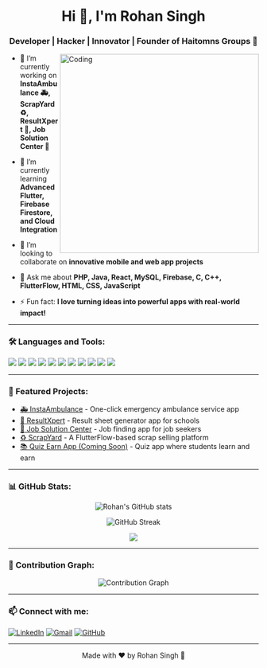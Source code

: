 <h1 align="center">Hi 👋, I'm Rohan Singh</h1>
<h3 align="center">Developer | Hacker | Innovator | Founder of Haitomns Groups 🚀</h3>

<img align="right" alt="Coding" width="400" src="https://media.giphy.com/media/qgQUggAC3Pfv687qPC/giphy.gif">

- 🔭 I’m currently working on **InstaAmbulance 🚑, ScrapYard ♻️, ResultXpert 📄, Job Solution Center 👔**

- 🌱 I’m currently learning **Advanced Flutter, Firebase Firestore, and Cloud Integration**

- 👯 I’m looking to collaborate on **innovative mobile and web app projects**

- 💬 Ask me about **PHP, Java, React, MySQL, Firebase, C, C++, FlutterFlow, HTML, CSS, JavaScript**

- ⚡ Fun fact: **I love turning ideas into powerful apps with real-world impact!**

---

### 🛠️ Languages and Tools:

<p align="left">
  <img src="https://img.shields.io/badge/PHP-777BB4?style=for-the-badge&logo=php&logoColor=white" />
  <img src="https://img.shields.io/badge/Java-ED8B00?style=for-the-badge&logo=java&logoColor=white" />
  <img src="https://img.shields.io/badge/React-20232A?style=for-the-badge&logo=react&logoColor=61DAFB" />
  <img src="https://img.shields.io/badge/MySQL-4479A1?style=for-the-badge&logo=mysql&logoColor=white" />
  <img src="https://img.shields.io/badge/Firebase-FFCA28?style=for-the-badge&logo=firebase&logoColor=black" />
  <img src="https://img.shields.io/badge/C-00599C?style=for-the-badge&logo=c&logoColor=white" />
  <img src="https://img.shields.io/badge/C++-00599C?style=for-the-badge&logo=c%2B%2B&logoColor=white" />
  <img src="https://img.shields.io/badge/HTML5-E34F26?style=for-the-badge&logo=html5&logoColor=white" />
  <img src="https://img.shields.io/badge/CSS3-1572B6?style=for-the-badge&logo=css3&logoColor=white" />
  <img src="https://img.shields.io/badge/JavaScript-323330?style=for-the-badge&logo=javascript&logoColor=F7DF1E" />
  <img src="https://img.shields.io/badge/FlutterFlow-02569B?style=for-the-badge&logo=flutter&logoColor=white" />
</p>

---

### 🚀 Featured Projects:

- [🚑 InstaAmbulance](#) - One-click emergency ambulance service app
- [📄 ResultXpert](#) - Result sheet generator app for schools
- [👔 Job Solution Center](#) - Job finding app for job seekers
- [♻️ ScrapYard](#) - A FlutterFlow-based scrap selling platform
- [📚 Quiz Earn App (Coming Soon)](#) - Quiz app where students learn and earn

---

### 📊 GitHub Stats:

<p align="center">
  <img src="https://github-readme-stats.vercel.app/api?username=Rohansingh671&show_icons=true&theme=tokyonight" alt="Rohan's GitHub stats" />
</p>

<p align="center">
  <img src="https://github-readme-streak-stats.herokuapp.com/?user=Rohansingh671&theme=tokyonight" alt="GitHub Streak" />
</p>

<p align="center">
  <img src="https://github-profile-summary-cards.vercel.app/api/cards/profile-details?username=Rohansingh671&theme=tokyonight" />
</p>

---

### 🌟 Contribution Graph:

<p align="center">
  <img src="https://github-readme-activity-graph.vercel.app/graph?username=Rohansingh671&theme=tokyonight" alt="Contribution Graph" />
</p>

---

### 📫 Connect with me:

<p align="left">
<a href="https://www.linkedin.com/in/your-linkedin" target="blank"><img align="center" src="https://img.icons8.com/fluency/48/000000/linkedin.png" alt="LinkedIn" /></a>
<a href="mailto:haitomnsrohan2024@gmail.com" target="blank"><img align="center" src="https://img.icons8.com/color/48/000000/gmail--v1.png" alt="Gmail" /></a>
<a href="https://github.com/Rohansingh671" target="blank"><img align="center" src="https://img.icons8.com/ios-glyphs/48/000000/github.png" alt="GitHub" /></a>
</p>

---

<p align="center">Made with ❤️ by Rohan Singh 🚀</p>
